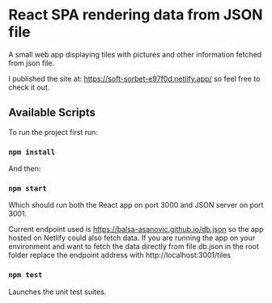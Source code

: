 # React SPA rendering data from JSON file

A small web app displaying tiles with pictures and other information fetched from json file.

I published the site at: https://soft-sorbet-e97f0d.netlify.app/ so feel free to check it out.

## Available Scripts

To run the project first run:

### `npm install`

And then:

### `npm start`

Which should run both the React app on port 3000 and JSON server on port 3001.

Current endpoint used is https://balsa-asanovic.github.io/db.json so the app hosted on Netlify could also fetch data.
If you are running the app on your environment and want to fetch the data directly from file db.json in the root folder replace the endpoint address with http://localhost:3001/tiles

### `npm test`

Launches the unit test suites.


